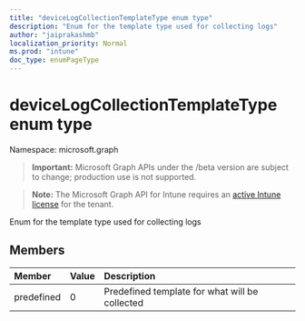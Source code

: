 ```yaml
---
title: "deviceLogCollectionTemplateType enum type"
description: "Enum for the template type used for collecting logs"
author: "jaiprakashmb"
localization_priority: Normal
ms.prod: "intune"
doc_type: enumPageType
---
```


# deviceLogCollectionTemplateType enum type

Namespace: microsoft.graph

> **Important:** Microsoft Graph APIs under the /beta version are subject to change; production use is not supported.

> **Note:** The Microsoft Graph API for Intune requires an [active Intune license](https://go.microsoft.com/fwlink/?linkid=839381) for the tenant.

Enum for the template type used for collecting logs

## Members
|Member|Value|Description|
|:---|:---|:---|
|predefined|0|Predefined template for what will be collected|
